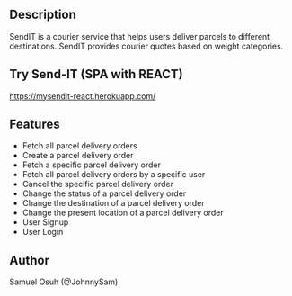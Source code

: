 ## Description
SendIT is a courier service that helps users deliver parcels to different destinations. SendIT provides courier quotes based on weight categories.

## Try Send-IT (SPA with REACT)
https://mysendit-react.herokuapp.com/

## Features
- Fetch all parcel delivery orders
- Create a parcel delivery order
- Fetch a specific parcel delivery order
- Fetch all parcel delivery orders by a specific user
- Cancel the specific parcel delivery order
- Change the status of a parcel delivery order
- Change the destination of a parcel delivery order
- Change the present location of a parcel delivery order
- User Signup
- User Login

## Author
Samuel Osuh (@JohnnySam)
